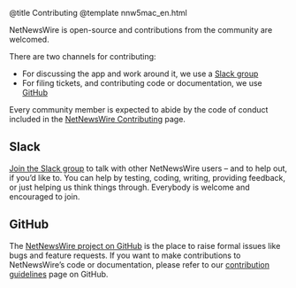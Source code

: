 @title Contributing
@template nnw5mac_en.html

NetNewsWire is open-source and contributions from the community are welcomed.

There are two channels for contributing:

* For discussing the app and work around it, we use a [Slack group][slack]
* For filing tickets, and contributing code or documentation, we use [GitHub][nnw-git]

Every community member is expected to abide by the code of conduct included in the [NetNewsWire Contributing][contrib] page.


Slack
-----

[Join the Slack group][slack] to talk with other NetNewsWire users – and to help out, if you’d like to. You can help by testing, coding, writing, providing feedback, or just helping us think things through. Everybody is welcome and encouraged to join.


GitHub
------

The [NetNewsWire project on GitHub][nnw-git] is the place to raise formal issues like bugs and feature requests. If you want to make contributions to NetNewsWire’s code or documentation, please refer to our [contribution guidelines][contrib] page on GitHub.

[nnw-git]: https://github.com/brentsimmons/NetNewsWire/
[slack]: https://ranchero.com/netnewswire/slack
[contrib]: https://github.com/brentsimmons/NetNewsWire/blob/master/CONTRIBUTING.md
